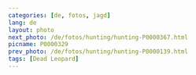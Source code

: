 ```yaml
---
categories: [de, fotos, jagd]
lang: de
layout: photo
next_photo: /de/fotos/hunting/hunting-P0000367.html
picname: P0000329
prev_photo: /de/fotos/hunting/hunting-P0000139.html
tags: [Dead Leopard]
---
```

